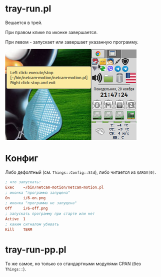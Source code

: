 # tray-run.pl
Вешается в трей. 

При правом клике по иконке завершается.

При левом - запускает или завершает указанную программу.

![](demo/stopped.png) 

# Конфиг

Либо дефолтный (см. `Things::Config::Std`), либо читается из `$ARGV[0]`.

```ini
; что запускать:
Exec    ~/bin/netcam-motion/netcam-motion.pl
; иконка "программа запущена"
On      i/6-on.png
; иконка "программа не запущена"
Off     i/6-off.png
; запускать программу при старте или нет
Active  1
; каким сигналом убивать
Kill    TERM

```

# tray-run-pp.pl

То же самое, но только со стандартными модулями CPAN (без `Things::`).
